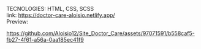 TECNOLOGIES: HTML, CSS, SCSS<br>
link: https://doctor-care-aloisio.netlify.app/<br>
Preview:

https://github.com/Aloisio12/Site_Doctor_Care/assets/97071591/b558caf5-fb27-4f61-a56a-0aa185ec41f9
